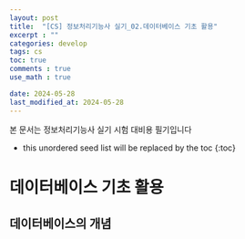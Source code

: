 ```yaml
---
layout: post
title:  "[CS] 정보처리기능사 실기_02.데이터베이스 기초 활용"
excerpt : ""
categories: develop
tags: cs
toc: true
comments : true
use_math : true

date: 2024-05-28
last_modified_at: 2024-05-28
---
```

> <span style="font-size: 80%">
본 문서는 정보처리기능사 실기 시험 대비용 필기입니다 </span>

<!--more-->

* this unordered seed list will be replaced by the toc
{:toc}

# 데이터베이스 기초 활용

## 데이터베이스의 개념

